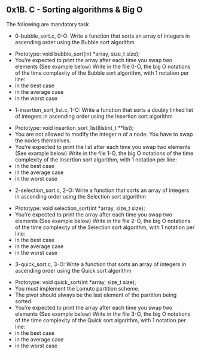 ## 0x1B. C - Sorting algorithms & Big O

The following are mandatory task

* 0-bubble_sort.c, 0-O: Write a function that sorts an array of integers in ascending order using the Bubble sort algorithm
 - Prototype: void bubble_sort(int *array, size_t size);
 - You’re expected to print the array after each time you swap two elements (See example below)
Write in the file 0-O, the big O notations of the time complexity of the Bubble sort algorithm, with 1 notation per line:
 - in the best case
 - in the average case
 - in the worst case

* 1-insertion_sort_list.c, 1-O: Write a function that sorts a doubly linked list of integers in ascending order using the Insertion sort algorithm
 - Prototype: void insertion_sort_list(listint_t **list);
 - You are not allowed to modify the integer n of a node. You have to swap the nodes themselves.
 - You’re expected to print the list after each time you swap two elements (See example below)
Write in the file 1-O, the big O notations of the time complexity of the Insertion sort algorithm, with 1 notation per line:
 - in the best case
 - in the average case
 - in the worst case

* 2-selection_sort.c, 2-O: Write a function that sorts an array of integers in ascending order using the Selection sort algorithm
 - Prototype: void selection_sort(int *array, size_t size);
 - You’re expected to print the array after each time you swap two elements (See example below)
Write in the file 2-O, the big O notations of the time complexity of the Selection sort algorithm, with 1 notation per line:
 - in the best case
 - in the average case
 - in the worst case

* 3-quick_sort.c, 3-O: Write a function that sorts an array of integers in ascending order using the Quick sort algorithm
 - Prototype: void quick_sort(int *array, size_t size);
 - You must implement the Lomuto partition scheme.
 - The pivot should always be the last element of the partition being sorted.
 - You’re expected to print the array after each time you swap two elements (See example below)
Write in the file 3-O, the big O notations of the time complexity of the Quick sort algorithm, with 1 notation per line:
 - in the best case
 - in the average case
 - in the worst case
